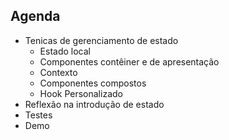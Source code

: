 ## Agenda

- Tenicas de gerenciamento de estado
  - Estado local
  - Componentes contêiner e de apresentação
  - Contexto
  - Componentes compostos
  - Hook Personalizado
- Reflexão na introdução de estado
- Testes
- Demo